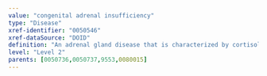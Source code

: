 ```yaml
---
value: "congenital adrenal insufficiency"
type: "Disease"
xref-identifier: "0050546"
xref-dataSource: "DOID"
definition: "An adrenal gland disease that is characterized by cortisol deficiency, hypoaldosteronism and excessive or insufficient sex hormones, has_material_basis_in the mutation in the gene for 21-hydroxylase, 11beta-hydroxylase, 3beta-hydroxysteroid, 17alpha-hydroxylase or 20,22-desmolase.|OMIM mapping confirmed by DO. [SN]."
level: "Level 2"
parents: [0050736,0050737,9553,0080015]
---
```

